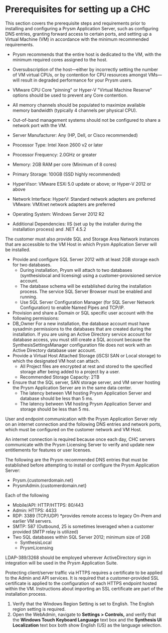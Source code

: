 ﻿---
sidebar_position: 1
---

# Prerequisites for setting up a CHC
This section covers the prerequisite steps and requirements prior to installing and configuring a Prysm Application Server, such as configuring DNS entries, granting forward access to certain ports, and setting up a Virtual Machine (VM) in accordance with the minimum recommended requirements.

- Prysm recommends that the entire host is dedicated to the VM, with the minimum required cores assigned to the host. 
- Oversubscription of the host—either by incorrectly setting the number of VM virtual CPUs, or by contention for CPU resources amongst VMs—will result in degraded performance for your Prysm users.
- VMware CPU Core "pinning" or Hyper-V "Virtual Machine Reserve" options should be used to prevent any Core contention. 
- All memory channels should be populated to maximize available memory bandwidth (typically 4 channels per physical CPU).
- Out-of-band management systems should not be configured to share a network port with the VM.



- Server Manufacturer: Any (HP, Dell, or Cisco recommended) 
- Processor Type: Intel Xeon 2600 v2 or later
- Processor Frequency: 2.0GHz or greater
- Memory: 2GB RAM per core (Minimum of 8 cores)
- Primary Storage: 100GB (SSD highly recommended)
- HyperVisor: VMware ESXi 5.0 update or above; or Hyper-V 2012 or above
- Network Interface: 
  HyperV: Standard network adapters are preferred 
  VMware: VMXnet network adapters are preferred
- Operating System: Windows Server 2012 R2
- Additional Dependencies: IIS (set up by the installer during the installation process) and .NET 4.5.2



The customer must also provide SQL and Storage Area Network instances that are accessible to the VM Host in which Prysm Application Server will be installed.

- Provide and configure SQL Server 2012 with at least 2GB storage each for two databases.
  - During installation, Prysm will attach to two databases (synthesislocal and licensing) using a customer-provisioned service account.
  - The database schema will be established during the installation process. The service SQL Server Browser must be enabled and running.
  - Use SQL Server Configuration Manager (for SQL Server Network Configuration) to enable Named Pipes and TCP/IP.
- Provision and share a Domain or SQL specific user account with the following permissions: 
- DB\_Owner
  For a new installation, the database account must have sysadmin permissions to the databases that are created during the installation.
  If you are using an Active Directory service account for database access, you must still create a SQL account because the SynthesisSettingsManager configuration file does not work with an Active Directory database user account.
- Provide a Virtual Host Attached Storage (iSCSI SAN or Local storage) to which the designated VM host can attach.
  - All Project files are encrypted at rest and stored to the specified storage after being added to a project by a user.
  - Recommended Storage Capacity: 2TB
- Ensure that the SQL server, SAN storage server, and VM server hosting the Prysm Application Server are in the same data center.
  - The latency between VM hosting Prysm Application Server and database should be less than 5 ms.
  - The latency between VM hosting Prysm Application Server and storage should be less than 5 ms.



User and endpoint communication with the Prysm Application Server rely on an internet connection and the following DNS entries and network ports, which must be configured on the customer network and VM Host.

An internet connection is required because once each day, CHC servers communicate with the Prysm Licensing Server to verify and update new entitlements for features or user licenses.

The following are the Prysm recommended DNS entries that must be established before attempting to install or configure the Prysm Application Server:

- Prysm.{customerdomain.net}
- PrysmAdmin.{customerdomain.net}

Each of the following

- Mobile/API: HTTP/HTTPS: 80/443
- Admin: HTTPS: 4433
- RDP: 3389 (TCP/UDP) \*provides remote access to legacy On-Prem and earlier VM servers.
- SMTP: 587 (Outbound, 25 is sometimes leveraged when a customer provided SMTP relay is utilized)
- Two SQL databases within SQL Server 2012; minimum size of 2GB
  - SynthesisLocal
  - PrysmLicensing

LDAP-389/3268 should be employed wherever ActiveDirectory sign in integration will be used in the Prysm Application Suite.



Protecting client/server traffic via HTTPS requires a certificate to be applied to the Admin and API services. It is required that a customer-provided SSL certificate is applied to the configuration of each HTTPS endpoint hosted within the VM. Instructions about importing an SSL certificate are part of the installation process.



1. Verify that the Windows Region Setting is set to English. The English region setting is required.
1. Open the WebAdmin, navigate to **Settings > Controls,** and verify that the **Windows Touch Keyboard Language** text box and the **Synthesis UI Localization** text box both show English (US) as the language selection.


